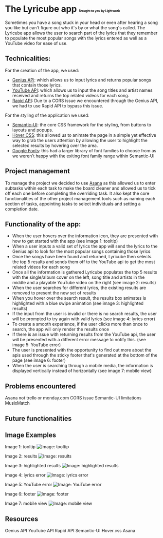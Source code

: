 # The Lyricube app <span style="font-size:35%;">Brought to you by Lightwork</span>

Sometimes you have a song stuck in your head or even after hearing a song you like but can't figure out who it's by or what the song's called. The Lyricube app allows the user to search part of the lyrics that they remember to populate the most popular songs with the lyrics entered as well as a YouTube video for ease of use.


## Technicalities:

For the creation of the app, we used:
- [Genius API](https://genius.com/developers): which allows us to input lyrics and returns popular songs that contain those lyrics.
- [YouTube API](https://developers.google.com/youtube): which allows us to input the song titles and artist names received and returns the top related videos for each song.
- [Rapid API](https://rapidapi.com/): Due to a CORS issue we encountered through the Genius API, we had to use Rapid API to bypass this issue.

For the styling of the application we used:
- [Semantic-UI](https://semantic-ui.com/): the core CSS framework for the styling, from buttons to layouts and popups.
- [Hover CSS](https://ianlunn.github.io/Hover/): this allowed us to animate the page in a simple yet effective way to grab the users attention by allowing the user to highlight the selected results by hovering over the area.
- [Google Fonts](https://fonts.google.com/): this had a larger library of font families to choose from as we weren't happy with the exiting font family range within Semantic-UI


## Project management

To manage the project we decided to use [Asana](https://app.asana.com/0/1174159538731249/board) as this allowed us to enter subtasks within each task to make the board cleaner and allowed us to tick off each one before completing the overriding task. It also kept the core functionalities of the other project management tools such as naming each section of tasks, appointing tasks to select individuals and setting a completion date.



## Functionality of the app:
- When the user hovers over the information icon, they are presented with how to get started with the app (see image 1: tooltip)
- When a user inputs a valid set of lyrics the app will send the lyrics to the Genius api to look for the most popular songs containing those lyrics
- Once the songs have been found and returned, Lyricube then selects the top 5 results and sends them off to the YouTube api to get the most related videos for each song
- Once all the information is gathered Lyricube populates the top 5 results with the single/album cover on the left, song title and artists in the middle and a playable YouTube video on the right (see image 2: results)
- When the user searches for different lyrics, the existing results are removed to present the new set of results
- When you hover over the search result, the results box animates is highlighted with a blue swipe animation (see image 3: highlighted results)
- If the input from the user is invalid or there is no search results, the user will be prompted to try again with valid lyrics (see image 4: lyrics error)
- To create a smooth experience, if the user clicks more than once to search, the app will only render the results once
- If there is an issue with returning results from the YouTube api, the user will be presented with a different error message to notify this. (see image 5: YouTube error)
- The user is presented with the opportunity to find out more about the apis used through the sticky footer that's generated at the bottom of the page (see image 6: footer)
- When the user is searching through a mobile media, the information is displayed vertically instead of horizontally (see image 7: mobile view)


## Problems encountered
Asana not trello or monday.com
CORS issue
Semantic-UI limitations
MusixMatch


## Future functionalities


## Image Examples

Image 1: tooltip 
![Image: tooltip](./Assets/tooltip.png)

Image 2: results 
![Image: results](./Assets/results.png)

Image 3: highlighted results 
![Image: highlighted results](./Assets/highlighted.png)

image 4: lyrics error 
![Image: lyrics error](./Assets/lyrics.png)

Image 5: YouTube error 
![Image: YouTube error](./Assets/youtube.png)

Image 6: footer 
![Image: footer](./Assets/footer.png)

Image 7: mobile view 
![Image: mobile view](./Assets/mobile.png)


## Resources 
Genius API
YouTube API
Rapid API
Semantic-UI
Hover.css
Asana
